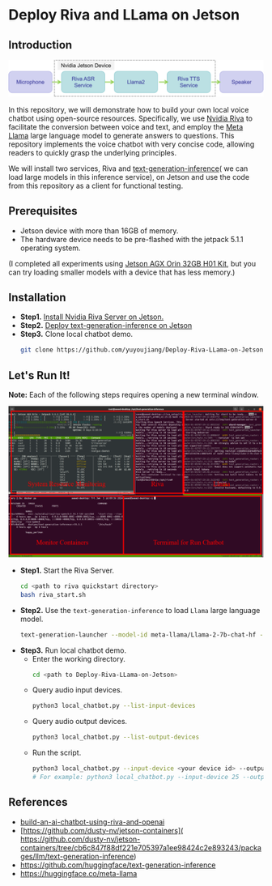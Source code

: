 # Deploy Riva and LLama on Jetson

## Introduction
![workflow](./sources/workflow.png)

In this repository, we will demonstrate how to build your own local voice chatbot using open-source resources. Specifically, we use [Nvidia Riva](https://docs.nvidia.com/deeplearning/riva/user-guide/docs/quick-start-guide.html) to facilitate the conversion between voice and text, and employ the [Meta Llama](https://huggingface.co/meta-llama) large language model to generate answers to questions. This repository implements the voice chatbot with very concise code, allowing readers to quickly grasp the underlying principles.

We will install two services, Riva and [text-generation-inference](https://github.com/huggingface/text-generation-inference)(
we can load large models in this inference service), on Jetson and use the code from this repository as a client for functional testing.

## Prerequisites
- Jetson device with more than 16GB of memory.
- The hardware device needs to be pre-flashed with the jetpack 5.1.1 operating system.

(I completed all experiments using [Jetson AGX Orin 32GB H01 Kit](https://www.seeedstudio.com/AGX-Orin-32GB-H01-Kit-p-5569.html?queryID=012e528073e90bf80afd3880f3fc2b13&objectID=5569&indexName=bazaar_retailer_products), but you can try loading smaller models with a device that has less memory.)

## Installation
- **Step1.** [Install Nvidia Riva Server on Jetson.](https://docs.nvidia.com/deeplearning/riva/user-guide/docs/quick-start-guide.html#embedded)
- **Step2.** [Deploy text-generation-inference on Jetson](https://github.com/dusty-nv/jetson-containers/tree/cb6c847f88df221e705397a1ee98424c2e893243/packages/llm/text-generation-inference)
- **Step3.** Clone local chatbot demo.
    ```sh
    git clone https://github.com/yuyoujiang/Deploy-Riva-LLama-on-Jetson.git
    ```

## Let's Run It!
**Note:** Each of the following steps requires opening a new terminal window.

![how_to_run](./sources/How_to_run_edit.png)

- **Step1.** Start the Riva Server.
    ```sh
    cd <path to riva quickstart directory>
    bash riva_start.sh
    ```
- **Step2.** Use the `text-generation-inference` to load `Llama` large language model.
    ```sh
    text-generation-launcher --model-id meta-llama/Llama-2-7b-chat-hf --port 8899
    ```
- **Step3.** Run local chatbot demo.
    - Enter the working directory.
        ```sh
        cd <path to Deploy-Riva-LLama-on-Jetson>
        ```
    - Query audio input devices.
        ```sh
        python3 local_chatbot.py --list-input-devices
        ```
    - Query audio output devices.
        ```sh
        python3 local_chatbot.py --list-output-devices
        ```
    - Run the script.
        ```sh
        python3 local_chatbot.py --input-device <your device id> --output-device <your device id>
        # For example: python3 local_chatbot.py --input-device 25 --output-device 30
        ```

## References
- [build-an-ai-chatbot-using-riva-and-openai](https://www.hackster.io/wxxniubi8/build-an-ai-chatbot-using-riva-and-openai-13dc41)
- [https://github.com/dusty-nv/jetson-containers](
https://github.com/dusty-nv/jetson-containers/tree/cb6c847f88df221e705397a1ee98424c2e893243/packages/llm/text-generation-inference)
- https://github.com/huggingface/text-generation-inference
- https://huggingface.co/meta-llama